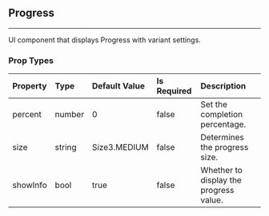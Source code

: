 ## Progress 
---
UI component that displays Progress with variant settings.

### Prop Types
Property | Type | Default Value | Is Required | Description
:--- | :--- | :--- | :--- | :---
percent|number|0|false|Set the completion percentage.
size|string|Size3.MEDIUM|false|Determines the progress size.
showInfo|bool|true|false|Whether to display the progress value.